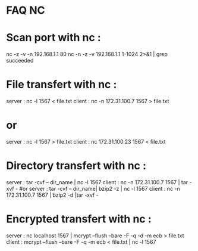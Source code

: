 FAQ NC
======

# Scan port with nc :
nc -z -v -n 192.168.1.1 80
nc -n -z -v 192.168.1.1 1-1024 2>&1 | grep succeeded

# File transfert with nc :
server : nc -l 1567 < file.txt
client : nc -n 172.31.100.7 1567 > file.txt
# or 
server : nc -l 1567 > file.txt
client : nc 172.31.100.23 1567 < file.txt

# Directory transfert with nc :
server : tar -cvf – dir_name | nc -l 1567
client : nc -n 172.31.100.7 1567 | tar -xvf -
#or
server : tar -cvf – dir_name| bzip2 -z | nc -l 1567
client : nc -n 172.31.100.7 1567 | bzip2 -d |tar -xvf -

# Encrypted transfert with nc :
server : nc localhost 1567 | mcrypt –flush –bare -F -q -d -m ecb > file.txt
client : mcrypt –flush –bare -F -q -m ecb < file.txt | nc -l 1567
